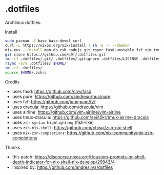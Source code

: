 # .dotfiles
Archlinux dotfiles.

Install

```bash
sudo pacman -S base base-devel curl
curl -L https://nixos.org/nix/install | sh -s -- --daemon
nix-env --install man-db zsh nodejs git rsync fasd-unstable fzf vim tmux zsh-syntax-highlighting powerline keychain pure-prompt
git clone https://github.com/q9f/.dotfiles.git
rm -rf .dotfiles/.git/ .dotfiles/.gitignore .dotfiles/LICENSE .dotfiles/README.md
rsync -avh .dotfiles/ $HOME/
rm -rf .dotfiles/
source $HOME/.zshrc
```

Credits

- uses fasd: https://github.com/clvv/fasd
- uses pure: https://github.com/sindresorhus/pure
- uses fzf: https://github.com/junegunn/fzf
- uses dracula: https://github.com/dracula/vim
- uses airline: https://github.com/vim-airline/vim-airline
- uses tmux-dracula: https://github.com/sei40kr/tmux-airline-dracula
- uses `zsh-syntax-highlighting` (fish-like)
- uses `zsh-nix-shell`: https://github.com/chisui/zsh-nix-shell
- uses `nix-zsh-completions`: https://github.com/nix-community/nix-zsh-completions

Thanks

- this patch: https://discourse.nixos.org/t/custom-prompts-or-shell-depth-indicator-for-nix-shell-nix-develop/29942/4
- inspired by: https://github.com/andresilva/dotfiles
